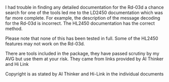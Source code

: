 I had trouble in finding any detailed documentation for the Rd-03d a chance search for one of the tools led me to the LD2450 documentation which was far more complete. For example, the description of the message decoding for the Rd-03d is incorrect. The HL2450 documentation has the correct method.

Please note that none of this has been tested in full. Some of the HL2450 features may not work on the Rd-03d.

There are tools included in the package, they have passed scrutiny by my AVG but use them at your risk. They came from links provided by AI Thinker and Hi Link

Copyright is as stated by AI Thinker and Hi-Link in the individual documents


